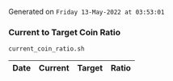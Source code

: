 Generated on `Friday 13-May-2022 at 03:53:01`

### Current to Target Coin Ratio
`current_coin_ratio.sh`

Date|Current|Target|Ratio
---|---|---|---
